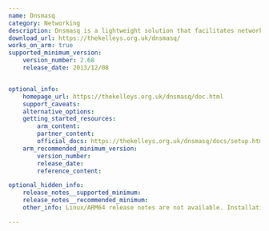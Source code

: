 ```yaml
---
name: Dnsmasq
category: Networking
description: Dnsmasq is a lightweight solution that facilitates network communication by providing two essential services. DNS forwarding, which enables domain name resolution, and DHCP serving, which assigns IP addresses to devices on a network.
download_url: https://thekelleys.org.uk/dnsmasq/
works_on_arm: true
supported_minimum_version:
    version_number: 2.68
    release_date: 2013/12/08


optional_info:
    homepage_url: https://thekelleys.org.uk/dnsmasq/doc.html
    support_caveats:
    alternative_options:
    getting_started_resources:
        arm_content:
        partner_content:
        official_docs: https://thekelleys.org.uk/dnsmasq/docs/setup.html
    arm_recommended_minimum_version:
        version_number:
        release_date:
        reference_content:

optional_hidden_info:
    release_notes__supported_minimum:
    release_notes__recommended_minimum:
    other_info: Linux/ARM64 release notes are not available. Installation and Testing were done using "apt-get install dnsmasq". The minimum version of dnsmasq v2.68 corresponds to ubuntu:14.04 and v2.90 to ubuntu:22.04.

---
```


